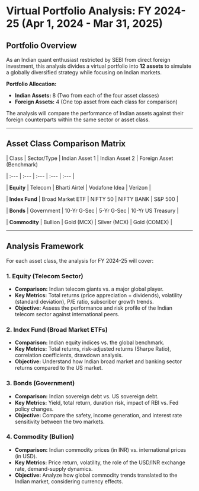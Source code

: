 # Virtual Portfolio Analysis: FY 2024-25 (Apr 1, 2024 - Mar 31, 2025)

## Portfolio Overview

As an Indian quant enthusiast restricted by SEBI from direct foreign investment, this analysis divides a virtual portfolio into **12 assets** to simulate a globally diversified strategy while focusing on Indian markets.

**Portfolio Allocation:**
*   **Indian Assets:** 8 (Two from each of the four asset classes)
*   **Foreign Assets:** 4 (One top asset from each class for comparison)

The analysis will compare the performance of Indian assets against their foreign counterparts within the same sector or asset class.

---

## Asset Class Comparison Matrix

| Class             | Sector/Type       | Indian Asset 1    | Indian Asset 2         | Foreign Asset (Benchmark)

| :---              | :---              | :---              | :---                   | :--- |

| **Equity**        | Telecom           | Bharti Airtel     | Vodafone Idea          | Verizon |

| **Index Fund**    | Broad Market ETF  | NIFTY 50          | NIFTY BANK             | S&P 500 |

| **Bonds**         | Government        | 10-Yr G-Sec       | 5-Yr G-Sec             | 10-Yr US Treasury |

| **Commodity**     | Bullion           | Gold (MCX)        | Silver (MCX)           | Gold (COMEX) |

---

## Analysis Framework

For each asset class, the analysis for FY 2024-25 will cover:

### 1. Equity (Telecom Sector)
*   **Comparison:** Indian telecom giants vs. a major global player.
*   **Key Metrics:** Total returns (price appreciation + dividends), volatility (standard deviation), P/E ratio, subscriber growth trends.
*   **Objective:** Assess the performance and risk profile of the Indian telecom sector against international peers.

### 2. Index Fund (Broad Market ETFs)
*   **Comparison:** Indian equity indices vs. the global benchmark.
*   **Key Metrics:** Total returns, risk-adjusted returns (Sharpe Ratio), correlation coefficients, drawdown analysis.
*   **Objective:** Understand how Indian broad market and banking sector returns compared to the US market.

### 3. Bonds (Government)
*   **Comparison:** Indian sovereign debt vs. US sovereign debt.
*   **Key Metrics:** Yield, total return, duration risk, impact of RBI vs. Fed policy changes.
*   **Objective:** Compare the safety, income generation, and interest rate sensitivity between the two markets.

### 4. Commodity (Bullion)
*   **Comparison:** Indian commodity prices (in INR) vs. international prices (in USD).
*   **Key Metrics:** Price return, volatility, the role of the USD/INR exchange rate, demand-supply dynamics.
*   **Objective:** Analyze how global commodity trends translated to the Indian market, considering currency effects.